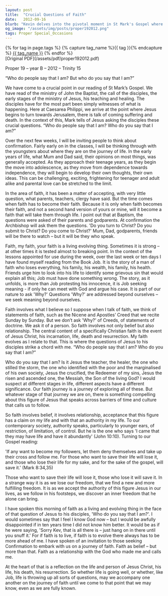 ```yaml
---
layout: post
title:  "Crucial Questions of Faith"
date:   2012-09-16
blurb: "Kevin delves into the pivotal moment in St Mark's Gospel where Jesus asks his disciples, 'Who do people say that I am?' and 'Who do you say that I am?' This sermon explores the journey of faith, from acceptance of teachings to personal conviction. It emphasizes the evolving nature of faith, the importance of personal relationship with Jesus, and the paradox of finding freedom through accepting His authority."
og_image: "/assets/img/posts/proper192012.png"
tags: Proper Special_Occasions
---    
```

<div class="tag-pills">
  {% for tag in page.tags %}
    {% capture tag_name %}{{ tag }}{% endcapture %}
    <a href="{{ site.baseurl }}/tag/{{ tag_name }}" class="tag-pill">{{ tag_name }}</a>
  {% endfor %}
</div>
[Original PDF](/assets/pdf/proper192012.pdf)

Proper 19 – year B – 2012 – Trinity 15

“Who do people say that I am?
But who do you say that I am?”

We have come to a crucial point in our reading of St Mark’s Gospel. We have read of the ministry of John the Baptist, the call of the disciples, the early stages of the ministry of Jesus, his teaching and healing. The disciples have for the most part been simply witnesses of what is happening. Here at Caesarea Philippi, we arrive at the point where Jesus begins to turn towards Jerusalem, there is talk of coming suffering and death. In the context of this, Mark tells of Jesus asking the disciples these crucial questions. “Who do people say that I am? Who do you say that I am?”

Over the next few weeks, I will be inviting people to think about confirmation. Fairly early on in the classes, I will be thinking through with the youngsters about where they are on the journey of life. In the early years of life, what Mum and Dad said, their opinions on most things, was generally accepted. As they approach their teenage years, as they begin the move into adolescence, as they move from dependence towards independence, they will begin to develop their own thoughts, their own ideas. This can be challenging, exciting, frightening for teenager and adult alike and parental love can be stretched to the limit.

In the area of faith, it has been a matter of accepting, with very little question, what parents, teachers, clergy have said. But the time comes when faith has to become their faith. Because it is only when faith becomes their faith, and not a second hand version of yours or mine, will it become a faith that will take them through life. I point out that at Baptism, the questions were asked of their parents and godparents. At confirmation the Archbishop will ask them the questions. 'Do you turn to Christ? Do you submit to Christ? Do you come to Christ?' Mum, Dad, godparents, friends will be there to watch – but it will be they who speak.

Faith, my faith, your faith is a living evolving thing. Sometimes it is strong – at other times it is tested almost to breaking point. In the context of the lessons appointed for use during the week, over the last week or ten days I have found myself reading from the Book Job. It is the story of a man of faith who loses everything, his family, his wealth, his family, his health. Friends urge him to look into his life to identify some grievous sin that would explain all this; Job must have done something wrong. The story, as it unfolds, is more than Job protesting his innocence, it is Job seeking meaning - if only he can meet with God and argue his case. It is part of our nature to ask 'Why?' Questions 'Why?' are addressed beyond ourselves – we seek meaning beyond ourselves.

Faith involves what I believe so I suppose when I talk of faith, we think of statements of faith, such as the Nicene and Apostles’ Creed that we recite Sunday by Sunday. But we don’t ask 'Why?' of Creeds, of statements of doctrine. We ask it of a person. So faith involves not only belief but also relationship. The central content of a specifically Christian faith is the event of Jesus Christ, his incarnation, life, death and resurrection. My faith evolves as I relate to that. This is where the questions of Jesus to his disciples strike a chord with me. “Who do people say that I am? Who do you say that I am?”

Who do you say that I am? Is it Jesus the teacher, the healer, the one who stilled the storm, the one who identified with the poor and the marginalised of his own society, Jesus the crucified, the Redeemer of my sins, Jesus the risen and ascended one, the Messiah, the Son of the living God? I would suspect at different stages in life, different aspects have a different significance. Our faith journey is a journey of exploring all of these. But whatever stage of that journey we are on, there is something compelling about this figure of Jesus that speaks across barriers of time and culture that calls us to follow.

So faith involves belief, it involves relationship, acceptance that this figure has a claim on my life and with that an authority in my life. To our contemporary society, authority speaks, particularly to younger ears, of restriction, of limitation, of control. But he is the one who says 'I came that they may have life and have it abundantly' (John 10:10). Turning to our Gospel reading:

'If any want to become my followers, let them deny themselves and take up their cross and follow me. For those who want to save their life will lose it, and those who lose their life for my sake, and for the sake of the gospel, will save it.' (Mark 8:34,35)

Those who want to save their life will lose it, those who lose it will save it. In a strange way it is as we lose our freedom, that we find a new and more fulfilling freedom. It is as we accept the authority of this figure Jesus in our lives, as we follow in his footsteps, we discover an inner freedom that he alone can bring.

I have spoken this morning of faith as a living and evolving thing in the face of that question of Jesus to his disciples, 'Who do you say that I am?'. I would sometimes say that I feel I know God now – but I would be awfully disappointed if in ten years time I did not know him better. It would be as if he were saying, 'Sorry Kev, that is all there is – just hang on in there until you snuff it.' For if faith is to live, if faith is to evolve there always has to be more ahead of me. I have spoken of an invitation to those seeking Confirmation to embark with us on a journey of faith. Faith as belief – but more than that. Faith as a relationship with the God who made me and calls me.

At the heart of that is a reflection on the life and person of Jesus Christ, his life, his death, his resurrection. So whether life is going well, or whether, like Job, life is throwing up all sorts of questions, may we accompany one another on the journey of faith until we come to that point that we may know, even as we are fully known.
